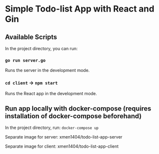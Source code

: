 # Simple Todo-list App with React and Gin 

## Available Scripts

In the project directory, you can run:

### `go run server.go`

Runs the server in the development mode.

### `cd client` -> `npm start`

Runs the React app in the development mode.

## Run app locally with docker-compose (requires installation of docker-compose beforehand)

In the project directory, run: `docker-compose up`

Separate image for server: xmen1404/todo-list-app-server

Separate image for client: xmen1404/todo-list-app-client


